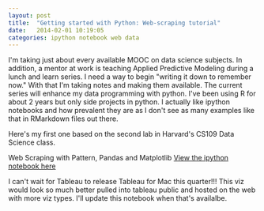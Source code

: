 ```yaml
---
layout: post
title:  "Getting started with Python: Web-scraping tutorial"
date:   2014-02-01 10:19:05
categories: ipython notebook web data
---
```



I'm taking just about every available MOOC on data science subjects. In addition, a mentor at work is teaching Applied Predictive Modeling during a lunch and learn series. I need a way to begin "writing it down to remember now." With that I'm taking notes and making them available. The current series will enhance my data programming with python. I've been using R for about 2 years but only side projects in python. I actually like ipython notebooks and how prevalent they are as I don't see as many examples like that in RMarkdown files out there. 


Here's my first one based on the second lab in Harvard's CS109 Data Science class. 

Web Scraping with Pattern, Pandas and Matplotlib
<a href="http://nbviewer.ipython.org/github/codyhall/web-scraping/blob/master/scraping-tutorial.ipynb" target="_blank">View the ipython notebook here</a>

I can't wait for Tableau to release Tableau for Mac this quarter!!! This viz would look so much better pulled into tableau public and hosted on the web with more viz types. I'll update this notebook when that's availalbe. 

